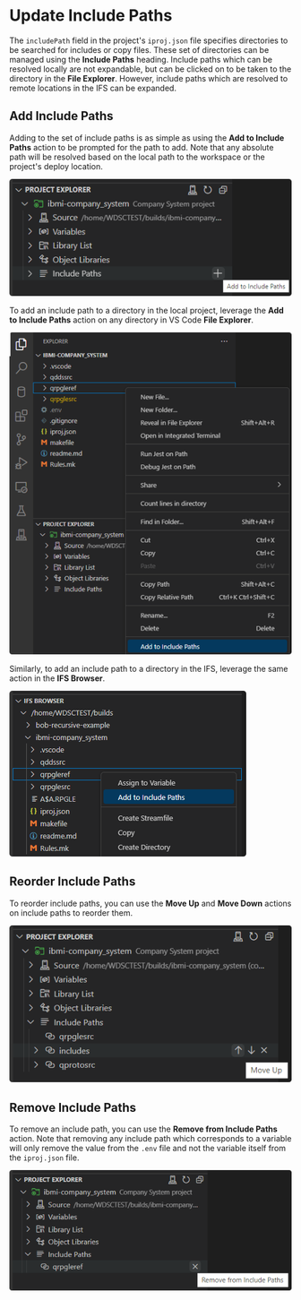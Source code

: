 # Update Include Paths

The `includePath` field in the project's `iproj.json` file specifies directories to be searched for includes or copy files. These set of directories can be managed using the **Include Paths** heading. Include paths which can be resolved locally are not expandable, but can be clicked on to be taken to the directory in the **File Explorer**. However, include paths which are resolved to remote locations in the IFS can be expanded.

## Add Include Paths

Adding to the set of include paths is as simple as using the **Add to Include Paths** action to be prompted for the path to add. Note that any absolute path will be resolved based on the local path to the workspace or the project's deploy location.

![Add to Include Paths](../../assets/ProjectExplorer_28.png)

To add an include path to a directory in the local project, leverage the **Add to Include Paths** action on any directory in VS Code **File Explorer**.

![Add to Include Paths from the File Explorer](../../assets/ProjectExplorer_29.png)

Similarly, to add an include path to a directory in the IFS, leverage the same action in the **IFS Browser**.

![Add to Include Paths from the IFS Browser](../../assets/ProjectExplorer_30.png)

## Reorder Include Paths
To reorder include paths, you can use the **Move Up** and **Move Down** actions on include paths to reorder them.

![Move Up and Move Down](../../assets/ProjectExplorer_31.png)

## Remove Include Paths
To remove an include path, you can use the **Remove from Include Paths** action. Note that removing any include path which corresponds to a variable will only remove the value from the `.env` file and not the variable itself from the `iproj.json` file.

![Remove from Include Paths](../../assets/ProjectExplorer_32.png)